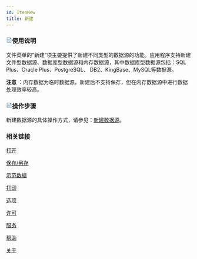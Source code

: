 ```yaml
---
id: ItemNew
title: 新建
---
```

### ![](../img/read.gif)使用说明

文件菜单的“新建”项主要提供了新建不同类型的数据源的功能。应用程序支持新建文件型数据源、数据库型数据源和内存数据源，其中数据库型数据源包括：SQL
Plus、Oracle Plus、PostgreSQL、 DB2、KingBase、MySQL等数据源。

**注意** ：内存数据为临时数据源，新建后不支持保存，但在内存数据源中进行数据处理效率较高。

### ![](../img/read.gif)操作步骤

新建数据源的具体操作方式，请参见：[新建数据源](../DataProcessing/DataManagement/CreateDatasource)。

###  相关链接

 [打开](ItemOpen)

 [保存/另存](ItemSave)

 [示范数据](ItemSampleData)

 [打印](ItemPrint)

 [选项](ItemDeskproOption)

 [许可](ItemLicense)

 [服务](OnlineAddress)

 [帮助](ItemHelp)

 [关于](About)

